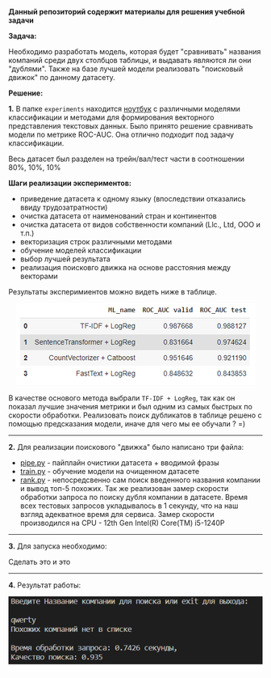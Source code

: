 **Данный репозиторий содержит материалы для решения учебной задачи**


**Задача:**


Необходимо разработать модель, которая будет "сравнивать" названия компаний среди двух столбцов таблицы, и выдавать являются ли они "дублями". Также на базе лучшей модели реализовать "поисковый движок" по данному датасету.


**Решение:**

**1.** В папке `experiments` находится [ноутбук](./experiments/DL-case2_v2.1.ipynb) с различными моделями классификации и методами для формирования векторного представления текстовых данных. Было принято решение сравнивать модели по метрике ROC-AUC. Она отлично подходит под задачу классификации. 

Весь датасет был разделен на трейн/вал/тест части в соотношении 80%, 10%, 10%

**Шаги реализации экспериментов:**

* приведение датасета к одному языку (впоследствии отказались ввиду трудозатратности)
* очистка датасета от наименований стран и континентов
* очистка датасета от видов собственности компаний (Llc., Ltd, ООО и т.п.)
* векторизация строк различными методами
* обучение моделей классификации
* выбор лучшей результата
* реализация поисковго движка на основе расстояния между векторами

Результаты эксперимиентов можно видеть ниже в таблице.

<p align="center"><img src="./saves/models.png"\></p>

В качестве основого метода выбрали `TF-IDF + LogReg`, так как он показал лучшие значения метрики и был одним из самых быстрых по скорости обработки. Реализовать поиск дубликатов в таблице решено с помощью предсказания модели, иначе для чего мы ее обучали ? =)

---

**2.** Для реализации поискового "движка" было написано три файла:

* [pipe.py](./pipe.py) - пайплайн очистики датасета + вводимой фразы
* [train.py](./train.py) - обучение модели на очищенном датасете
* [rank.py](./rank.py) - непосредсвенно сам поиск введенного названия компании и вывод топ-5 похожих. Так же реализован замер скорости обработки запроса по поиску дубля компании в датасете. Время всех тестовых запросов укладывалось в 1 секунду, что на наш взгляд адекватное время для сервиса. Замер скорости производился на CPU - 12th Gen Intel(R) Core(TM) i5-1240P

---

**3.** Для запуска необходимо:

Сделать это и это

---

**4.** Результат работы:

<p align="center"><img src="./saves/result.png"\></p>